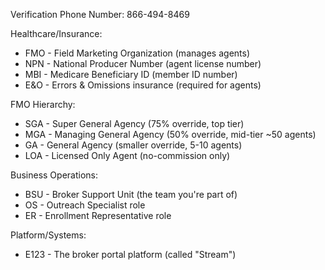 Verification Phone Number: 866-494-8469
  
  Healthcare/Insurance:
  - FMO - Field Marketing Organization (manages agents)
  - NPN - National Producer Number (agent license number)
  - MBI - Medicare Beneficiary ID (member ID number)
  - E&O - Errors & Omissions insurance (required for agents)

  FMO Hierarchy:
  - SGA - Super General Agency (75% override, top tier)
  - MGA - Managing General Agency (50% override, mid-tier ~50 agents)
  - GA - General Agency (smaller override, 5-10 agents)
  - LOA - Licensed Only Agent (no-commission only)

  Business Operations:
  - BSU - Broker Support Unit (the team you're part of)
  - OS - Outreach Specialist role
  - ER - Enrollment Representative role

  Platform/Systems:
  - E123 - The broker portal platform (called "Stream")